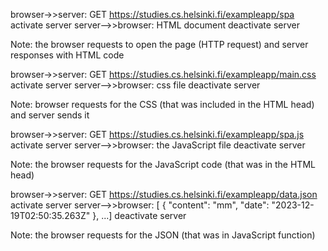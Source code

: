 browser->>server: GET https://studies.cs.helsinki.fi/exampleapp/spa
activate server
server-->>browser: HTML document
deactivate server

Note: the browser requests to open the page (HTTP request) and server responses with HTML code

browser->>server: GET https://studies.cs.helsinki.fi/exampleapp/main.css
activate server
server-->>browser: css file
deactivate server

Note: browser requests for the CSS (that was included in the HTML head) and server sends it 

browser->>server: GET https://studies.cs.helsinki.fi/exampleapp/spa.js
activate server
server-->>browser: the JavaScript file
deactivate server

Note: the browser requests for the JavaScript code (that was in the HTML head)

browser->>server: GET https://studies.cs.helsinki.fi/exampleapp/data.json
activate server
server-->>browser: [
{
    "content": "mm",
    "date": "2023-12-19T02:50:35.263Z"
}, ...]
deactivate server

Note: the browser requests for the JSON (that was in JavaScript function)